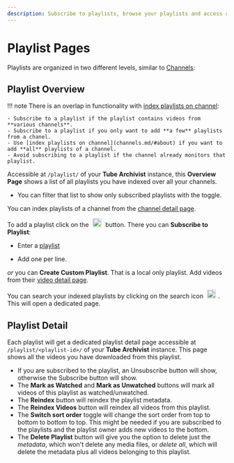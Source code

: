 ```yaml
---
description: Subscribe to playlists, browse your playlists and access additional metadata.
---
```


# Playlist Pages
Playlists are organized in two different levels, similar to [Channels](channels.md):

## Playlist Overview

!!! note
    There is an overlap in functionality with [index playlists on channel](channels.md/#about):

    - Subscribe to a playlist if the playlist contains videos from **various channels**.
    - Subscribe to a playlist if you only want to add **a few** playlists from a chanel.
    - Use [index playlists on channel](channels.md/#about) if you want to add **all** playlists of a channel.
    - Avoid subscribing to a playlist if the channel already monitors that playlist.

Accessible at `/playlist/` of your **Tube Archivist** instance, this **Overview Page** shows a list of all playlists you have indexed over all your channels.

- You can filter that list to show only subscribed playlists with the toggle.

You can index playlists of a channel from the [channel detail page](channels.md#about).

To add a playlist click on the <img src="/assets/icon-add.png?raw=true" alt="add icon" width="20px" style="margin:0 5px;"> button. There you can **Subscribe to Playlist**:

- Enter a [playlist](urls.md#playlist)

- Add one per line.

*or* you can **Create Custom Playlist**. That is a local only playlist. Add videos from their [video detail page](video.md).

You can search your indexed playlists by clicking on the search icon <img src="/assets/icon-search.png?raw=true" alt="search icon" width="20px" style="margin:0 5px;">. This will open a dedicated page.

## Playlist Detail
Each playlist will get a dedicated playlist detail page accessible at `/playlist/<playlist-id>/` of your **Tube Archivist** instance. This page shows all the videos you have downloaded from this playlist.

- If you are subscribed to the playlist, an Unsubscribe button will show, otherwise the Subscribe button will show.
- The **Mark as Watched** and **Mark as Unwatched** buttons will mark all videos of this playlist as watched/unwatched.
- The **Reindex** button will reindex the playlist metadata.
- The **Reindex Videos** button will reindex all videos from this playlist.
- The **Switch sort order** toggle will change the sort order from top to bottom to bottom to top. This might be needed if you are subscribed to the playlists and the playlist owner adds new videos to the bottom.
- The **Delete Playlist** button will give you the option to delete just the *metadata*, which won't delete any media files, or *delete all*, which will delete the metadata plus all videos belonging to this playlist.
